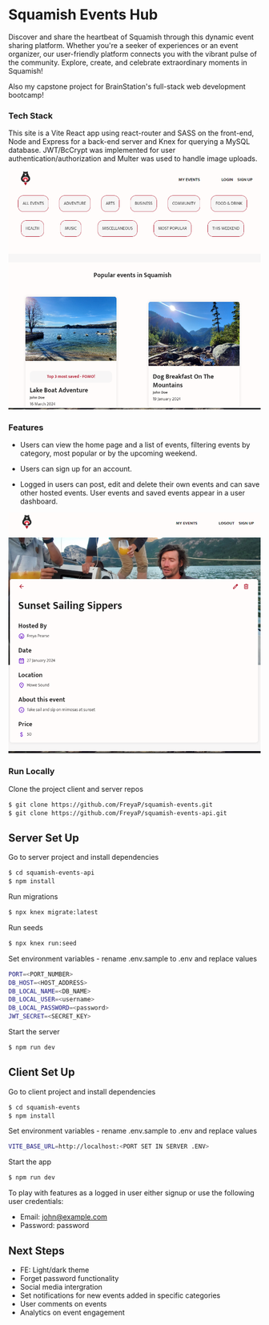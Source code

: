 # Squamish Events Hub

Discover and share the heartbeat of Squamish through this dynamic event sharing platform. Whether you're a seeker of experiences or an event organizer, our user-friendly platform connects you with the vibrant pulse of the community. Explore, create, and celebrate extraordinary moments in Squamish!

Also my capstone project for BrainStation's full-stack web development bootcamp!

### Tech Stack

This site is a Vite React app using react-router and SASS on the front-end, Node and Express for a back-end server and Knex for querying a MySQL database. JWT/BcCrypt was implemented for user authentication/authorization and Multer was used to handle image uploads.

![](./src/assets/screenshots/Home%20page%20-%20event%20list.png)

### Features

- Users can view the home page and a list of events, filtering events by category, most popular or by the upcoming weekend.

- Users can sign up for an account.

- Logged in users can post, edit and delete their own events and can save other hosted events. User events and saved events appear in a user dashboard.

![](./src/assets/screenshots/event%20details.png)

### Run Locally

Clone the project client and server repos

```bash
$ git clone https://github.com/FreyaP/squamish-events.git
$ git clone https://github.com/FreyaP/squamish-events-api.git
```

## Server Set Up

Go to server project and install dependencies

```bash
$ cd squamish-events-api
$ npm install
```

Run migrations

```bash
$ npx knex migrate:latest
```

Run seeds

```bash
$ npx knex run:seed
```

Set environment variables - rename .env.sample to .env and replace values

```bash
PORT=<PORT_NUMBER>
DB_HOST=<HOST_ADDRESS>
DB_LOCAL_NAME=<DB_NAME>
DB_LOCAL_USER=<username>
DB_LOCAL_PASSWORD=<password>
JWT_SECRET=<SECRET_KEY>

```

Start the server

```bash
$ npm run dev
```

## Client Set Up

Go to client project and install dependencies

```bash
$ cd squamish-events
$ npm install
```

Set environment variables - rename .env.sample to .env and replace values

```bash
VITE_BASE_URL=http://localhost:<PORT SET IN SERVER .ENV>
```

Start the app

```bash
$ npm run dev
```

To play with features as a logged in user either signup or use the following user credentials:

- Email: john@example.com
- Password: password

## Next Steps

- FE: Light/dark theme
- Forget password functionality
- Social media intergration
- Set notifications for new events added in specific categories
- User comments on events
- Analytics on event engagement
